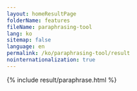 ```yaml
---
layout: homeResultPage
folderName: features
fileName: paraphrasing-tool
lang: ko
sitemap: false
language: en
permalink: /ko/paraphrasing-tool/result
nointernationalization: true
---
```

{% include result/paraphrase.html %}

<script src="/js/result/paraprashing.js" data-foldername="{{page.folderName}}" data-lang="{{page.lang}}"></script>